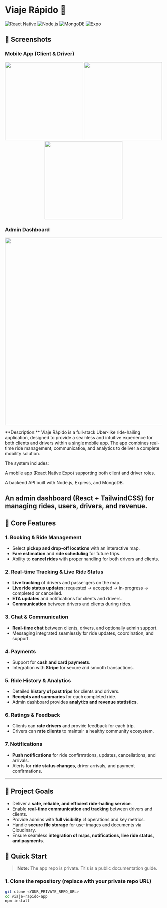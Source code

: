 # Viaje Rápido 🚖

![React Native](https://img.shields.io/badge/React_Native-20232A?style=for-the-badge&logo=react)
![Node.js](https://img.shields.io/badge/Node.js-339933?style=for-the-badge&logo=node.js)
![MongoDB](https://img.shields.io/badge/MongoDB-47A248?style=for-the-badge&logo=mongodb)
![Expo](https://img.shields.io/badge/Expo-1B1F23?style=for-the-badge&logo=expo)
## 📸 Screenshots

### Mobile App (Client & Driver)
<p align="center">
  <img src="screenshots/client-home.png" width="250"/>
  <img src="screenshots/client-booking.png" width="250"/>
  <img src="screenshots/driver-map.png" width="250"/>
</p>

### Admin Dashboard
<p align="center">
  <img src="screenshots/dashboard.png" width="600"/>
</p>
**Description:**  
Viaje Rápido is a full-stack Uber-like ride-hailing application, designed to provide a seamless and intuitive experience for both clients and drivers within a single mobile app. The app combines real-time ride management, communication, and analytics to deliver a complete mobility solution.

The system includes:

A mobile app (React Native Expo) supporting both client and driver roles.

A backend API built with Node.js, Express, and MongoDB.

An admin dashboard (React + TailwindCSS) for managing rides, users, drivers, and revenue.
---
## 🚀 Core Features

### 1. Booking & Ride Management
- Select **pickup and drop-off locations** with an interactive map.  
- **Fare estimation** and **ride scheduling** for future trips.  
- Ability to **cancel rides** with proper handling for both drivers and clients.  

### 2. Real-time Tracking & Live Ride Status
- **Live tracking** of drivers and passengers on the map.  
- **Live ride status updates**: requested → accepted → in-progress → completed or cancelled.  
- **ETA updates** and notifications for clients and drivers.  
- **Communication** between drivers and clients during rides.  

### 3. Chat & Communication
- **Real-time chat** between clients, drivers, and optionally admin support.  
- Messaging integrated seamlessly for ride updates, coordination, and support.  

### 4. Payments
- Support for **cash and card payments**.  
- Integration with **Stripe** for secure and smooth transactions.  

### 5. Ride History & Analytics
- Detailed **history of past trips** for clients and drivers.  
- **Receipts and summaries** for each completed ride.  
- Admin dashboard provides **analytics and revenue statistics**.  

### 6. Ratings & Feedback
- Clients can **rate drivers** and provide feedback for each trip.  
- Drivers can **rate clients** to maintain a healthy community ecosystem.  

### 7. Notifications
- **Push notifications** for ride confirmations, updates, cancellations, and arrivals.  
- Alerts for **ride status changes**, driver arrivals, and payment confirmations.  

---

## 🎯 Project Goals
- Deliver a **safe, reliable, and efficient ride-hailing service**.  
- Enable **real-time communication and tracking** between drivers and clients.  
- Provide admins with **full visibility** of operations and key metrics.  
- Handle **secure file storage** for user images and documents via Cloudinary.  
- Ensure seamless **integration of maps, notifications, live ride status, and payments**.


## 🚀 Quick Start

> **Note:** The app repo is private. This is a public documentation guide.

### 1. Clone the repository (replace with your private repo URL)
```bash
git clone <YOUR_PRIVATE_REPO_URL>
cd viaje-rapido-app
npm install
